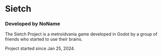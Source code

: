 # Sietch

### Developed by NoName

The Sietch Project is a metroidvania game developed in Godot by a group of friends who started to use their brains.

Project started since Jan 25, 2024.
